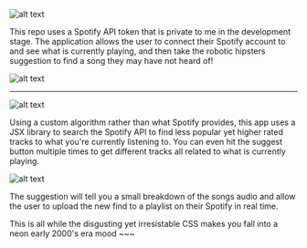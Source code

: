 ![alt text](https://i.imgur.com/eq40BG9.png)

This repo uses a Spotify API token that is private to me in the development stage. The application allows the user to connect their Spotify account to and see what is currently playing, and then take the robotic hipsters suggestion to find a song they may have not heard of!

![alt text](https://i.imgur.com/E7mqFgM.png)

------------------------------------------------

![alt text](https://i.imgur.com/bMLZa62.png)

Using a custom algorithm rather than what Spotify provides, this app uses a JSX library to search the Spotify API to find less popular yet higher rated tracks to what you're currently listening to. You can even hit the suggest button multiple times to get different tracks all related to what is currently playing.

![alt text](https://i.imgur.com/zx5emKM.png)

The suggestion will tell you a small breakdown of the songs audio and allow the user to upload the new find to a playlist on their Spotify in real time.

This is all while the disgusting yet irresistable CSS makes you fall into a neon early 2000's era mood ~~~
